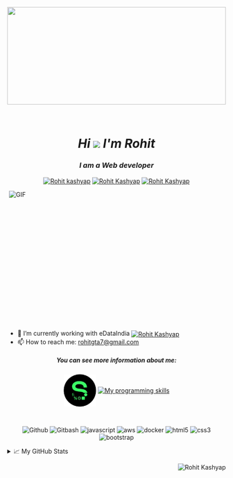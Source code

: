 <p align="center"><img src="https://wallpapercave.com/wp/wp3313545.jpg" width = 100% height = 225 /></p>
<br>

<h1 align="center"><em>Hi</em> <img src="https://media.giphy.com/media/hvRJCLFzcasrR4ia7z/giphy.gif" width="35px"><em> I'm Rohit</em></h1>
<h3 align="center"><em>I am a Web developer</em></h3>

<p align="center">
<a href="https://www.linkedin.com/in/rohit-kashyap-52b703178/" target="blank"><img align="center" src="https://image.flaticon.com/icons/png/512/61/61109.png" alt="Rohit kashyap" height="30" width="30" /></a>
<a href="https://twitter.com/RohitKa15608994" target="blank"><img align="center" src="https://www.flaticon.com/svg/static/icons/svg/60/60580.svg" alt="Rohit Kashyap" height="30" width="30" /></a>
<a href="https://www.instagram.com/r.o.h.i.t__k.u.m.a.r/?hl=en" target="blank"><img align="center" src="https://www.clipartmax.com/png/middle/174-1749125_instagramm-clipart-instergram-black-instagram-logo-png.png" alt="Rohit Kashyap" height="30" width="30" /></a>
</p>

<img align="right" alt="GIF" src="https://github.com/abhisheknaiidu/abhisheknaiidu/blob/master/code.gif?raw=true" width="500" height="320" />

- 🔭 I’m currently working with eDataIndia     <a href="https://www.edataindia.com/" target="blank"><img align="center" src="https://thumbs.dreamstime.com/b/instagram-logo-icon-voronezh-russia-november-square-black-color-164585975.jpg" alt="Rohit Kashyap" height="30" width="30" /></a>
- 📫 How to reach me: rohitgta7@gmail.com


<h5 align="center"><em>You can see more information about me: </em></h5>
<p align="center">
<a href="https://sourcerer.io/rohitksp" target="blank"><img align="center" src="https://github.com/mfcrespo/Github_profile/blob/master/images/logo_sourcerer.png" alt="My programming skills" height="75" width="75" /></a>
<a href="https://wakatime.com/dashboard" target="blank"><img align="center" src="https://th.bing.com/th/id/OIP.nY8LKQXBjZtANzWv7_fsZwHaHa?pid=Api&rs=1" alt="My programming skills" height="100" width="100" /></a>
</p>
<br>

<p align="center">
<img src="https://th.bing.com/th/id/OIP.2T8L0Cv-BuqVyrvKO9ZeEQHaHa?pid=Api&rs=1" alt="Github" width="30" height="30"/>
<img src="http://obscureproblemsandgotchas.com/wp-content/uploads/2018/09/Git-bash.png" alt="Gitbash" width="30" height="30"/>
<img src="https://devicons.github.io/devicon/devicon.git/icons/javascript/javascript-original.svg" alt="javascript" width="30" height="30"/>
<img src="https://devicons.github.io/devicon/devicon.git/icons/amazonwebservices/amazonwebservices-original-wordmark.svg" alt="aws" width="30" height="30"/>
<img src="https://devicons.github.io/devicon/devicon.git/icons/docker/docker-original-wordmark.svg" alt="docker" width="30" height="30"/>
<img src="https://devicons.github.io/devicon/devicon.git/icons/html5/html5-original-wordmark.svg" alt="html5" width="30" height="30"/>
<img src="https://devicons.github.io/devicon/devicon.git/icons/css3/css3-original-wordmark.svg" alt="css3" width="30" height="30"/>
<img src="https://devicons.github.io/devicon/devicon.git/icons/bootstrap/bootstrap-plain.svg" alt="bootstrap" width="30" height="30"/>
</p>
<details>
<summary>📈 My GitHub Stats</summary>

<p align="center"> <img src="https://github-readme-stats.vercel.app/api?username=rohitksp&show_icons=true&theme=great-gatsby&count_private=true" alt="Rohit Kashyap" />

</details>

<p align="right"> <img src="https://komarev.com/ghpvc/?username=rohitksp&color=blue" alt="Rohit Kashyap" /> </p>
